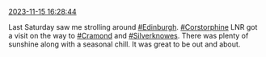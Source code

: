 [2023-11-15 16:28:44](https://mstdn.social/@hill_wanderer/111415507311569843)

Last Saturday saw me strolling around <a href="https://mstdn.social/tags/Edinburgh" class="mention hashtag" rel="tag">#Edinburgh</a>. <a href="https://mstdn.social/tags/Corstorphine" class="mention hashtag" rel="tag">#Corstorphine</a> LNR got a visit on the way to <a href="https://mstdn.social/tags/Cramond" class="mention hashtag" rel="tag">#Cramond</a> and <a href="https://mstdn.social/tags/Silverknowes" class="mention hashtag" rel="tag">#Silverknowes</a>. There was plenty of sunshine along with a seasonal chill. It was great to be out and about.
